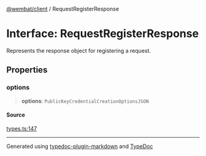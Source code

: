 [@wembat/client](../exports.md) / RequestRegisterResponse

# Interface: RequestRegisterResponse

Represents the response object for registering a request.

## Properties

### options

> **options**: `PublicKeyCredentialCreationOptionsJSON`

#### Source

[types.ts:147](https://github.com/lmarschall/wembat/blob/fa7ae5e/src/types.ts#L147)

***

Generated using [typedoc-plugin-markdown](https://www.npmjs.com/package/typedoc-plugin-markdown) and [TypeDoc](https://typedoc.org/)
